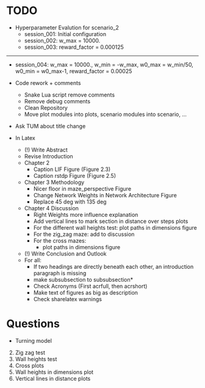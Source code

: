 # TODO
- Hyperparameter Evalution for scenario_2
  - session_001: Initial configuration
  - session_002: w_max = 10000.
  - session_003: reward_factor = 0.000125
----
  - session_004: w_max = 10000., w_min = -w_max, w0_max = w_min/50, w0_min = w0_max-1, reward_factor = 0.00025

- Code rework + comments
  - Snake Lua script remove comments
  - Remove debug comments
  - Clean Repository
  - Move plot modules into plots, scenario modules into scenario, ...
- Ask TUM about title change
- In Latex
  - (!) Write Abstract
  - Revise Introduction
  - Chapter 2
    - Caption LIF Figure (Figure 2.3)
    - Caption rstdp Figure (Figure 2.5)
  - Chapter 3 Methodology
    - Nicer floor in maze_perspective Figure
    - Change Network Weights in Network Architecture Figure
    - Replace 45 deg with 135 deg
  - Chapter 4 Discussion
    - Right Weights more influence explanation
    - Add vertical lines to mark section in distance over steps plots
    - For the different wall heights test: plot paths in dimensions figure
    - For the zig_zag maze: add to discussion
    - For the cross mazes:
      - plot paths in dimensions figure
  - (!) Write Conclusion and Outlook
  - For all:
    - If two headings are directly beneath each other, an introduction paragraph is missing
    - make subsubsection to subsubsection*
    - Check Acronyms (First acrfull, then acrshort)
    - Make text of figures as big as description
    - Check sharelatex warnings

# Questions
- Turning model

2. Zig zag test
3. Wall heights test
4. Cross plots
3. Wall heights in dimensions plot
4. Vertical lines in distance plots
